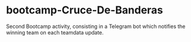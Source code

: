 # bootcamp-Cruce-De-Banderas
Second Bootcamp activity, consisting in a Telegram bot which notifies the winning team on each teamdata update.
